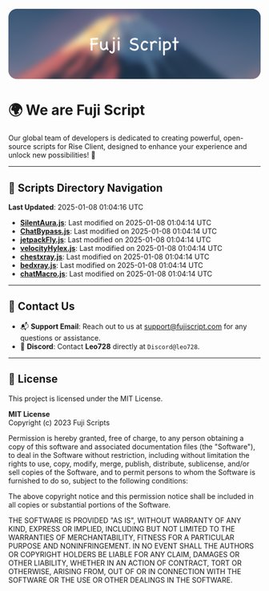 ![Banner](.github/b.webp)

# 🌍 **We are Fuji Script**

Our global team of developers is dedicated to creating powerful, open-source scripts for Rise Client, designed to enhance your experience and unlock new possibilities! 🌟

---
<!-- SCRIPTS_NAVIGATION_START -->
## 📂 **Scripts Directory Navigation**

**Last Updated**: 2025-01-08 01:04:16 UTC

- **[SilentAura.js](scripts/SilentAura.js)**: Last modified on 2025-01-08 01:04:14 UTC
- **[ChatBypass.js](scripts/ChatBypass.js)**: Last modified on 2025-01-08 01:04:14 UTC
- **[jetpackFly.js](scripts/jetpackFly.js)**: Last modified on 2025-01-08 01:04:14 UTC
- **[velocityHylex.js](scripts/velocityHylex.js)**: Last modified on 2025-01-08 01:04:14 UTC
- **[chestxray.js](scripts/chestxray.js)**: Last modified on 2025-01-08 01:04:14 UTC
- **[bedxray.js](scripts/bedxray.js)**: Last modified on 2025-01-08 01:04:14 UTC
- **[chatMacro.js](scripts/chatMacro.js)**: Last modified on 2025-01-08 01:04:14 UTC

<!-- SCRIPTS_NAVIGATION_END -->

---

## 💬 **Contact Us**  
- 📬 **Support Email**: Reach out to us at [support@fujiscript.com](mailto:support@fujiscript.com) for any questions or assistance.  
- 💬 **Discord**: Contact **Leo728** directly at `Discord@leo728`.

---

## 📜 **License**

This project is licensed under the MIT License.  

**MIT License**  
Copyright (c) 2023 Fuji Scripts  

Permission is hereby granted, free of charge, to any person obtaining a copy of this software and associated documentation files (the "Software"), to deal in the Software without restriction, including without limitation the rights to use, copy, modify, merge, publish, distribute, sublicense, and/or sell copies of the Software, and to permit persons to whom the Software is furnished to do so, subject to the following conditions:  

The above copyright notice and this permission notice shall be included in all copies or substantial portions of the Software.  

THE SOFTWARE IS PROVIDED "AS IS", WITHOUT WARRANTY OF ANY KIND, EXPRESS OR IMPLIED, INCLUDING BUT NOT LIMITED TO THE WARRANTIES OF MERCHANTABILITY, FITNESS FOR A PARTICULAR PURPOSE AND NONINFRINGEMENT. IN NO EVENT SHALL THE AUTHORS OR COPYRIGHT HOLDERS BE LIABLE FOR ANY CLAIM, DAMAGES OR OTHER LIABILITY, WHETHER IN AN ACTION OF CONTRACT, TORT OR OTHERWISE, ARISING FROM, OUT OF OR IN CONNECTION WITH THE SOFTWARE OR THE USE OR OTHER DEALINGS IN THE SOFTWARE.  
